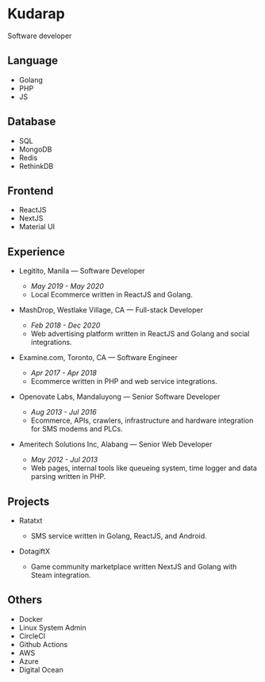 # Kudarap
Software developer

## Language
- Golang
- PHP
- JS

## Database
- SQL
- MongoDB
- Redis
- RethinkDB

## Frontend
- ReactJS
- NextJS
- Material UI

## Experience
- Legitito, Manila — Software Developer
    - *May 2019 - May 2020*
    - Local Ecommerce written in ReactJS and Golang.
    
- MashDrop, Westlake Village, CA — Full-stack Developer
    - *Feb 2018 - Dec 2020*
    - Web advertising platform written in ReactJS and Golang and social integrations.
    
- Examine.com, Toronto, CA — Software Engineer
    - *Apr 2017 - Apr 2018*
    - Ecommerce written in PHP and web service integrations.
    
- Openovate Labs, Mandaluyong — Senior Software Developer
    - *Aug 2013 - Jul 2016*
    - Ecommerce, APIs, crawlers, infrastructure and hardware integration for SMS modems and PLCs.
    
- Ameritech Solutions Inc, Alabang — Senior Web Developer
    - *May 2012 - Jul 2013*
    - Web pages, internal tools like queueing system, time logger and data parsing written in PHP.
    
## Projects
- Ratatxt
    - SMS service written in Golang, ReactJS, and Android.
    
- DotagiftX
    - Game community marketplace written NextJS and Golang with Steam integration.
    
## Others
- Docker
- Linux System Admin
- CircleCI
- Github Actions
- AWS
- Azure
- Digital Ocean
